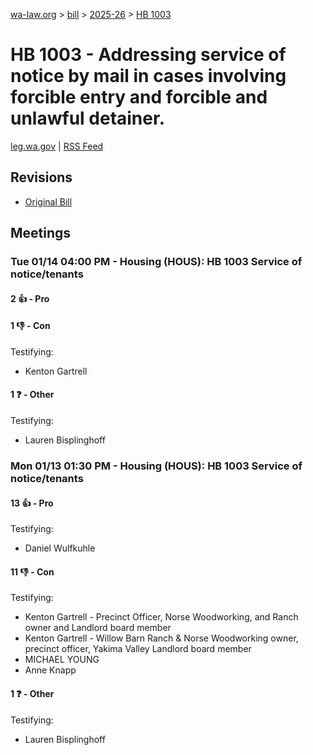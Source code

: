 [wa-law.org](/) > [bill](/bill/) > [2025-26](/bill/2025-26/) > [HB 1003](/bill/2025-26/hb/1003/)

# HB 1003 - Addressing service of notice by mail in cases involving forcible entry and forcible and unlawful detainer.
[leg.wa.gov](https://app.leg.wa.gov/billsummary?BillNumber=1003&Year=2025&Initiative=false) | [RSS Feed](./rss.xml)

## Revisions
* [Original Bill](1/)

## Meetings
### Tue 01/14 04:00 PM - Housing (HOUS): HB 1003 Service of notice/tenants
#### 2 👍 - Pro

#### 1 👎 - Con
Testifying:
* Kenton Gartrell

#### 1 ❓ - Other
Testifying:
* Lauren Bisplinghoff

### Mon 01/13 01:30 PM - Housing (HOUS): HB 1003 Service of notice/tenants
#### 13 👍 - Pro
Testifying:
* Daniel Wulfkuhle

#### 11 👎 - Con
Testifying:
* Kenton Gartrell - Precinct Officer, Norse Woodworking, and Ranch owner and Landlord board member
* Kenton Gartrell - Willow Barn Ranch & Norse Woodworking owner, precinct officer, Yakima Valley Landlord board member
* MICHAEL YOUNG
* Anne Knapp

#### 1 ❓ - Other
Testifying:
* Lauren Bisplinghoff
